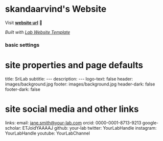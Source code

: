 
# skandaarvind's Website

Visit **[website url](https://skandaarvind.github.io/srilab/)** 🚀

_Built with [Lab Website Template](https://greene-lab.gitbook.io/lab-website-template-docs)_

### basic settings

# site properties and page defaults
title: SriLab
subtitle: ---
description: ---
logo-text: false
header: images/background.jpg
footer: images/background.jpg
header-dark: false
footer-dark: false

# site social media and other links
links:
  email: jane.smith@your-lab.com
  orcid: 0000-0001-8713-9213
  google-scholar: ETJoidYAAAAJ
  github: your-lab
  twitter: YourLabHandle
  instagram: YourLabHandle
  youtube: YourLabChannel
